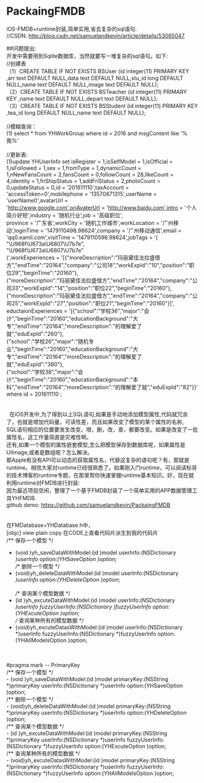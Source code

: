 # PackaingFMDB
iOS-FMDB+runtime封装,简单实用,省去复杂的sql语句.<br>
//CSDN: http://blog.csdn.net/samuelandkevin/article/details/53065047<br>

##问题提出:<br>
开发中需要用到Sqlite数据库，当然就要写一堆复杂的sql语句。如下:<br>
//创建表<br>
（1）CREATE TABLE IF NOT EXISTS BSUser (id integer(11) PRIMARY KEY ,arr text DEFAULT NULL,data text DEFAULT NULL,stu_id long DEFAULT NULL,name text DEFAULT NULL,image text DEFAULT NULL);<br>
（2）CREATE TABLE IF NOT EXISTS BSTeacher (id integer(11) PRIMARY KEY ,name text DEFAULT NULL,depart text DEFAULT NULL);<br>
（3）CREATE TABLE IF NOT EXISTS BSStudent (id integer(11) PRIMARY KEY ,tea_id long DEFAULT NULL,name text DEFAULT NULL);<br>
<br>
//模糊查询：<br>
(1) select * from YHWorkGroup where id = 2016 and msgContent like '%我%' <br>
<br>
//更新表:<br>
(1)update YHUserInfo set isRegister = 1,isSelfModel = 1,isOfficial = 1,isFollowed = 1,sex = 1,fromType = 1,dynamicCount =<br> 1,nNewFansCount = 2,fansCount = 0,followCount = 28,likeCount = 4,identity = 1,friShipStatus = 1,addFriStatus = 2,photoCount =<br> 0,updateStatus = 0,id = '201611110',taxAccount = 'accessToken=0',mobilephone = '13570871315',userName = 'userName0',avatarUrl =<br> 'http://www.google.com',oriAvaterUrl = 'http://www.baidu.com',intro = '个人简介好短',industry = '随机行业',job = '高级职位',<br>
province = '广东省',workCity = '随机工作城市',workLocation = '广州移动',loginTime = '1479110498.98624',company = '广州移动通信',email = 'qq0.eamil.com',visitTime = '1479110598.98624',jobTags = '(
<br>
    "\U968f\U673a\U6807\U7b7e",
<br>
    "\U968f\U673a\U6807\U7b7e"
<br>
)',workExperiences = '[{"moreDescription":"玛丽黛佳法拉盛借方","endTime":"20164","company":"公司18","workExpId":"10","position":"职位29","beginTime":"20160"},<br>
{"moreDescription":"玛丽黛佳法拉盛借方","endTime":"20164","company":"公司33","workExpId":"14","position":"职位22","beginTime":"20160"},<br>{"moreDescription":"玛丽黛佳法拉盛借方","endTime":"20164","company":"公司25","workExpId":"27","position":"职位21","beginTime":"20160"}]',<br>eductaionExperiences = '[{"school":"学校36","major":"会计","beginTime":"20160","educationBackground":"大专","endTime":"20164","moreDescription":"的理解爱了就","eduExpId":"260"},<br>{"school":"学校26","major":"随机专业","beginTime":"20160","educationBackground":"大专","endTime":"20164","moreDescription":"的理解爱了就","eduExpId":"380"},<br>{"school":"学校38","major":"会计","beginTime":"20160","educationBackground":"本科","endTime":"20164","moreDescription":"的理解爱了就","eduExpId":"82"}]' where id = 201611110 ;<br>
<br>
<br>
    在iOS开发中,为了得到以上SQL语句,如果是手动地添加模型属性,代码就冗余了，也就是增加代码量，可读性差，而且如果改变了模型的某个属性的名称, <br> SQL语句相应的位置要发生改变。增，删，改，查，都要改变。如果是改变了一批属性名，这工作量简直是灾难性啊。<br> 还有,如果一个模型的属性嵌套模型,怎么把模型保存到数据库呢，如果属性是UIImage,或者是数组呢？怎么解决。<br>
    那Apple有没有API可以动态的获取属性名，代替这复杂的语句呢？有，那就是runtime。相信大家对runtime已经很熟悉了。如果刚入门runtime，可以阅读标哥的技术博客的runtime专题，在那里帮你快速掌握runtime基本知识。好，现在就利用runtime对FMDB进行封装: <br>
    因为最近项目空闲，整理了一个基于FMDB封装了一个简单实用的APP数据管理工具YHFMDB.<br>
    github demo: https://github.com/samuelandkevin/PackaingFMDB<br>
<br>
<br>
在FMDatabase+YHDatabase.h中，<br>
[objc] view plain copy 在CODE上查看代码片派生到我的代码片<br>
/** 保存一个模型 */  <br>
- (void )yh_saveDataWithModel:(id )model userInfo:(NSDictionary *)userInfo option:(YHSaveOption )option; <br> 
/** 删除一个模型 */  <br>
- (void)yh_deleteDataWithModel:(id )model userInfo:(NSDictionary *)userInfo option:(YHDeleteOption )option;<br>  
/** 查询某个模型数据 */ <br> 
- (id )yh_excuteDataWithModel:(id )model  userInfo:(NSDictionary *)userInfo fuzzyUserInfo:(NSDictionary *)fuzzyUserInfo option:(YHExcuteOption )option;  <br>
/** 查询某种所有的模型数据 */<br>  
- (void)yh_excuteDatasWithModel:(id )model userInfo:(NSDictionary *)userInfo fuzzyUserInfo:(NSDictionary *)fuzzyUserInfo option:(YHAllModelsOption )option; <br> 
 <br> 
 <br> 
#pragma mark -- PrimaryKey  <br>
/** 保存一个模型 */  <br>
- (void )yh_saveDataWithModel:(id )model  primaryKey:(NSString *)primaryKey userInfo:(NSDictionary *)userInfo option:(YHSaveOption )option;<br>  
/** 删除一个模型 */<br>  
- (void)yh_deleteDataWithModel:(id )model  primaryKey:(NSString *)primaryKey userInfo:(NSDictionary *)userInfo option:(YHDeleteOption )option;<br>  
/** 查询某个模型数据 */ <br> 
- (id )yh_excuteDataWithModel:(id )model  primaryKey:(NSString *)primaryKey userInfo:(NSDictionary *)userInfo fuzzyUserInfo:(NSDictionary *)fuzzyUserInfo option:(YHExcuteOption )option;<br>  
/** 查询某种所有的模型数据 */<br>  
- (void)yh_excuteDatasWithModel:(id )model  primaryKey:(NSString *)primaryKey userInfo:(NSDictionary *)userInfo fuzzyUserInfo:(NSDictionary *)fuzzyUserInfo option:(YHAllModelsOption )option;<br>  
<br>
<br>

